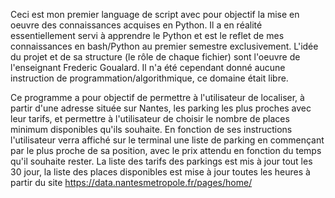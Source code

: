 Ceci est mon premier language de script avec pour objectif la mise en oeuvre des connaissances acquises en Python. Il a en réalité essentiellement servi à apprendre le Python et est le reflet de mes connaissances en bash/Python au premier semestre exclusivement. L'idée du projet et de sa structure (le rôle de chaque fichier) sont l'oeuvre de l'enseignant Frederic Goualard. Il n'a été cependant donné aucune instruction de programmation/algorithmique, ce domaine était libre.

Ce programme a pour objectif de permettre à l'utilisateur de localiser, à partir d'une adresse située sur Nantes, les parking les plus proches avec leur tarifs, et permettre à l'utilisateur de choisir le nombre de places minimum disponibles qu'ils souhaite.
En fonction de ses instructions l'utilisateur verra affiché sur le terminal une liste de parking en commençant par le plus proche de sa position, avec le prix attendu en fonction du temps qu'il souhaite rester.
La liste des tarifs des parkings est mis à jour tout les 30 jour, la liste des places disponibles est mise à jour toutes les heures à partir du site https://data.nantesmetropole.fr/pages/home/


